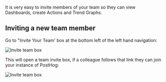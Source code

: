 It is very easy to invite members of your team so they can view Dashboards, create Actions and Trend Graphs.

## Inviting a new team member

Go to "Invite Your Team' box at the bottom left of the left hand navigation:

![Invite team box](https://posthog.com/wp-content/uploads/2020/03/Posthog-12.png)

This will open a team invite box, if a colleague follows that link they can join your instance of PostHog:

![Invite team box](https://posthog.com/wp-content/uploads/2020/03/Posthog-13.png)